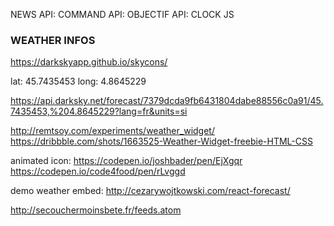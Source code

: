 
NEWS API:
COMMAND API:
OBJECTIF API:
CLOCK JS





### WEATHER INFOS
https://darkskyapp.github.io/skycons/

lat: 45.7435453
long: 4.8645229

https://api.darksky.net/forecast/7379dcda9fb6431804dabe88556c0a91/45.7435453,%204.8645229?lang=fr&units=si


http://remtsoy.com/experiments/weather_widget/
https://dribbble.com/shots/1663525-Weather-Widget-freebie-HTML-CSS


animated icon: https://codepen.io/joshbader/pen/EjXgqr
https://codepen.io/code4food/pen/rLvggd

demo weather embed: http://cezarywojtkowski.com/react-forecast/


http://secouchermoinsbete.fr/feeds.atom
